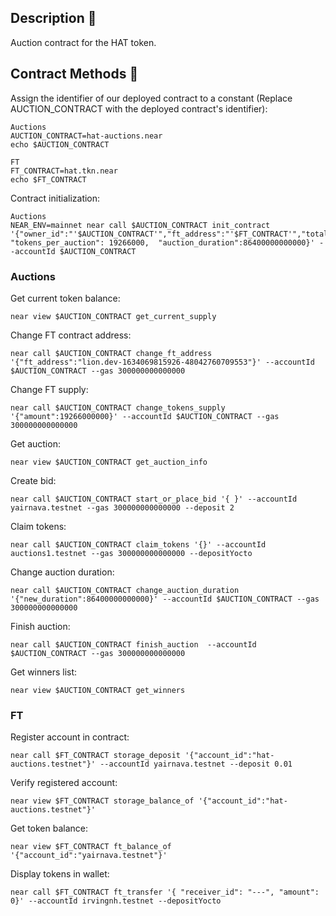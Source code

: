 ## Description 📄

Auction contract for the HAT token.

## Contract Methods 🚀

Assign the identifier of our deployed contract to a constant (Replace AUCTION_CONTRACT with the deployed contract's identifier):
 
    Auctions
    AUCTION_CONTRACT=hat-auctions.near
    echo $AUCTION_CONTRACT

    FT
    FT_CONTRACT=hat.tkn.near
    echo $FT_CONTRACT

Contract initialization:

    Auctions
    NEAR_ENV=mainnet near call $AUCTION_CONTRACT init_contract '{"owner_id":"'$AUCTION_CONTRACT'","ft_address":"'$FT_CONTRACT'","total_supply":19266000000, "tokens_per_auction": 19266000,  "auction_duration":86400000000000}' --accountId $AUCTION_CONTRACT

### Auctions

Get current token balance:

    near view $AUCTION_CONTRACT get_current_supply

Change FT contract address:

    near call $AUCTION_CONTRACT change_ft_address '{"ft_address":"lion.dev-1634069815926-48042760709553"}' --accountId $AUCTION_CONTRACT --gas 300000000000000

Change FT supply:

    near call $AUCTION_CONTRACT change_tokens_supply '{"amount":19266000000}' --accountId $AUCTION_CONTRACT --gas 300000000000000

Get auction:

    near view $AUCTION_CONTRACT get_auction_info

Create bid:

    near call $AUCTION_CONTRACT start_or_place_bid '{ }' --accountId yairnava.testnet --gas 300000000000000 --deposit 2

Claim tokens:

    near call $AUCTION_CONTRACT claim_tokens '{}' --accountId auctions1.testnet --gas 300000000000000 --depositYocto

Change auction duration:

    near call $AUCTION_CONTRACT change_auction_duration '{"new_duration":86400000000000}' --accountId $AUCTION_CONTRACT --gas 300000000000000

Finish auction:

    near call $AUCTION_CONTRACT finish_auction  --accountId $AUCTION_CONTRACT --gas 300000000000000

Get winners list:

    near view $AUCTION_CONTRACT get_winners

### FT

Register account in contract:

    near call $FT_CONTRACT storage_deposit '{"account_id":"hat-auctions.testnet"}' --accountId yairnava.testnet --deposit 0.01

Verify registered account:
    
    near view $FT_CONTRACT storage_balance_of '{"account_id":"hat-auctions.testnet"}'

Get token balance:

    near view $FT_CONTRACT ft_balance_of '{"account_id":"yairnava.testnet"}'

Display tokens in wallet:

    near call $FT_CONTRACT ft_transfer '{ "receiver_id": "---", "amount": 0}' --accountId irvingnh.testnet --depositYocto
